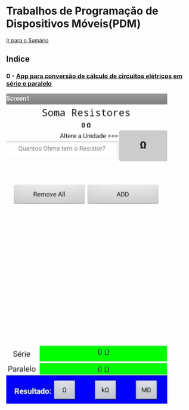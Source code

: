 # Trabalhos de Programação de Dispositivos Móveis(PDM)
[Ir para o Sumário](../README.md)

## Indice
### 0 - [App para conversão de cálculo de circuitos elétricos em série e paralelo](./APS1/README.md)
![APS1 - APP conversão calculo Circuitos elétricos série e paralelo](./APS-1/gifs/APS1.gif)